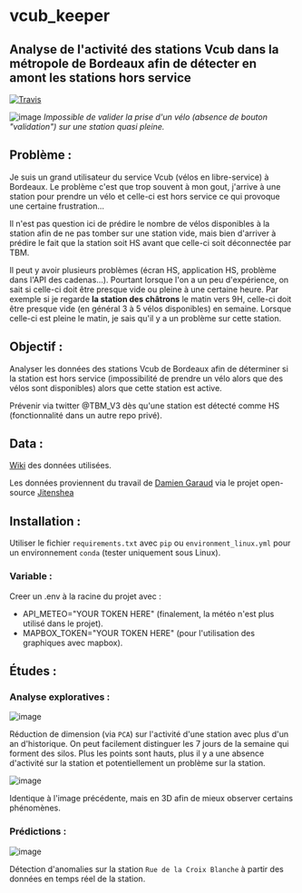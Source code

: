 
# vcub_keeper
Analyse de l'activité des stations Vcub dans la métropole de Bordeaux afin de détecter en amont les stations hors service
-----------------

[![Travis](https://img.shields.io/travis/armgilles/vcub_keeper/master)](https://app.travis-ci.com/github/armgilles/vcub_keeper)

![image](https://user-images.githubusercontent.com/8374843/96422013-ca168580-11f7-11eb-8939-d773b1a22953.png)
_Impossible de valider la prise d'un vélo (absence de bouton "validation") sur une station quasi pleine._

## Problème : 

Je suis un grand utilisateur du service Vcub (vélos en libre-service) à Bordeaux. Le problème c'est que trop souvent à mon gout, j'arrive à une station pour prendre un vélo et celle-ci est hors service ce qui provoque une certaine frustration...

Il n'est pas question ici de prédire le nombre de vélos disponibles à la station afin de ne pas tomber sur une station vide, mais bien d'arriver à prédire le fait que la station soit HS avant que celle-ci soit déconnectée par TBM.

Il peut y avoir plusieurs problèmes (écran HS, application HS, problème dans l'API des cadenas...). Pourtant lorsque l'on a un peu d'expérience, on sait si celle-ci doit être presque vide ou pleine à une certaine heure. Par exemple si je regarde **la station des châtrons** le matin vers 9H, celle-ci doit être presque vide (en général 3 à 5 vélos disponibles) en semaine. Lorsque celle-ci est pleine le matin, je sais qu'il y a un problème sur cette station.

## Objectif : 

Analyser les données des stations Vcub de Bordeaux afin de déterminer si la station est hors service (impossibilité de prendre un vélo alors que des vélos sont disponibles) alors que cette station est active.

Prévenir via twitter @TBM_V3 dès qu'une station est détecté comme HS (fonctionnalité dans un autre repo privé).

## Data :

[Wiki](https://github.com/armgilles/vcub_keeper/blob/master/data/wiki_data.md) des données utilisées.

Les données proviennent du travail de [Damien Garaud](https://twitter.com/jazzydag) via le projet open-source [Jitenshea](https://github.com/garaud/jitenshea)

## Installation : 

Utiliser le fichier `requirements.txt` avec `pip` ou `environment_linux.yml` pour un environnement `conda` (tester uniquement sous Linux).

### Variable :

Creer un .env à la racine du projet avec :

- API_METEO="YOUR TOKEN HERE" (finalement, la météo n'est plus utilisé dans le projet).
- MAPBOX_TOKEN="YOUR TOKEN HERE" (pour l'utilisation des graphiques avec mapbox).

## Études : 

### Analyse exploratives : 

![image](https://user-images.githubusercontent.com/8374843/94968006-6d7d5000-0500-11eb-853b-7b944a11bb26.png)

Réduction de dimension (via `PCA`) sur l'activité d'une station avec plus d'un an d'historique. On peut facilement distinguer les 7 jours de la semaine qui forment des silos. Plus les points sont hauts, plus il y a une absence d'activité sur la station et potentiellement un problème sur la station.

![image](https://user-images.githubusercontent.com/8374843/94968827-e630dc00-0501-11eb-9130-128679683423.png)

Identique à l'image précédente, mais en 3D afin de mieux observer certains phénomènes.

### Prédictions : 

![image](https://user-images.githubusercontent.com/8374843/96337330-a2ec7680-1086-11eb-84ec-c42c4cd5f7f6.png)

Détection d'anomalies sur la station `Rue de la Croix Blanche` à partir des données en temps réel de la station.
